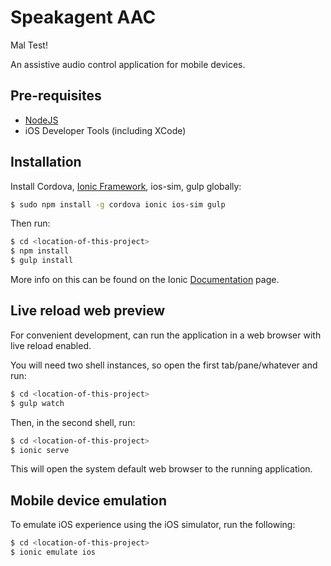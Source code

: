 Speakagent AAC
=====================

Mal Test!

An assistive audio control application for mobile devices.

## Pre-requisites

* [NodeJS](http://nodejs.org)
* iOS Developer Tools (including XCode)

## Installation

Install Cordova, [Ionic Framework](http://ionicframework.com), ios-sim, gulp globally:

```bash
$ sudo npm install -g cordova ionic ios-sim gulp
```

Then run:

```bash
$ cd <location-of-this-project>
$ npm install
$ gulp install
```

More info on this can be found on the Ionic [Documentation](http://ionicframework.com/docs) page.

## Live reload web preview

For convenient development, can run the application in a web browser with live reload enabled.

You will need two shell instances, so open the first tab/pane/whatever and run:

```bash
$ cd <location-of-this-project>
$ gulp watch
```

Then, in the second shell, run:

```bash
$ cd <location-of-this-project>
$ ionic serve
```

This will open the system default web browser to the running application.

## Mobile device emulation

To emulate iOS experience using the iOS simulator, run the following:

```bash
$ cd <location-of-this-project>
$ ionic emulate ios
```
